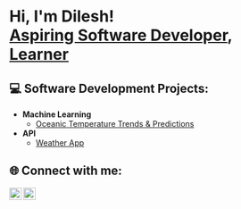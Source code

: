 <h1>Hi, I'm Dilesh! <br/><a href="https://github.com/dileshm">Aspiring Software Developer</a>, <a href="https://www.linkedin.com/in/dilesh-makanjee/">Learner</a></h1>

<h2> 💻 Software Development Projects:</h2>

- <b>Machine Learning</b>
  - <a href="https://github.com/dileshm/Python-Projects/tree/main/OceanDataScience">Oceanic Temperature Trends & Predictions</a>
- <b>API</b>
  - <a href="https://github.com/dileshm/Python-Projects/tree/main/APIWeatherApp">Weather App</a>

<h2> 🌐 Connect with me:</h2>

<a href="https://www.linkedin.com/in/dilesh-makanjee/">
  <img align="left" alt="Dilesh Makanjee | LinkedIn" width="22px" src="https://cdn.jsdelivr.net/npm/simple-icons@v3/icons/linkedin.svg" />
</a>
<a href="mailto:dilesh.makanjee@hotmail.com">
  <img align="left" alt="Dilesh Makanjee | Outlook" width="22px" src="https://cdn.jsdelivr.net/npm/simple-icons@v3/icons/microsoftoutlook.svg" />
</a>
<!--
